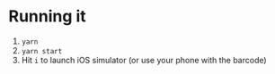 # Running it

1. `yarn`
2. `yarn start`
3. Hit `i` to launch iOS simulator (or use your phone with the barcode)
